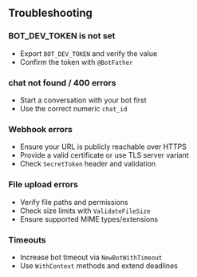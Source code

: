 ## Troubleshooting

### BOT_DEV_TOKEN is not set

- Export `BOT_DEV_TOKEN` and verify the value
- Confirm the token with `@BotFather`

### chat not found / 400 errors

- Start a conversation with your bot first
- Use the correct numeric `chat_id`

### Webhook errors

- Ensure your URL is publicly reachable over HTTPS
- Provide a valid certificate or use TLS server variant
- Check `SecretToken` header and validation

### File upload errors

- Verify file paths and permissions
- Check size limits with `ValidateFileSize`
- Ensure supported MIME types/extensions

### Timeouts

- Increase bot timeout via `NewBotWithTimeout`
- Use `WithContext` methods and extend deadlines

